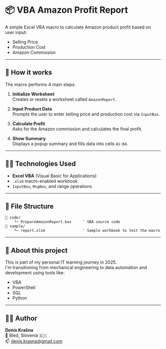 
# 📦 VBA Amazon Profit Report

A simple Excel VBA macro to calculate Amazon product profit based on user input:
- Selling Price
- Production Cost
- Amazon Commission

---

## 🔧 How it works

The macro performs 4 main steps:

1. **Initialize Worksheet**  
   Creates or resets a worksheet called `AmazonReport`.

2. **Input Product Data**  
   Prompts the user to enter selling price and production cost via `InputBox`.

3. **Calculate Profit**  
   Asks for the Amazon commission and calculates the final profit.

4. **Show Summary**  
   Displays a popup summary and fills data into cells `A1:B4`.

---

## 🧑‍💻 Technologies Used

- **Excel VBA** (Visual Basic for Applications)
- `.xlsm` macro-enabled workbook
- `InputBox`, `MsgBox`, and range operations

---

## 📁 File Structure

```
📁 code/
    └─ PrepareAmazonReport.bas     ' VBA source code
📁 sample/
    └─ report.xlsm                 ' Sample workbook to test the macro
```

---

## 🧠 About this project

This is part of my personal IT learning journey in 2025.  
I'm transitioning from mechanical engineering to data automation and development using tools like:

- VBA
- PowerShell
- SQL
- Python

---

## 👨‍💻 Author

**Denis Krašna**  
📍 Bled, Slovenia 🇸🇮  
📫 denis.krasna@gmail.com
